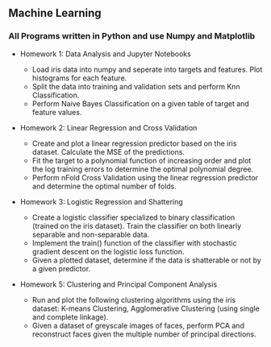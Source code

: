 ## Machine Learning
### All Programs written in Python and use Numpy and Matplotlib

* Homework 1: Data Analysis and Jupyter Notebooks
  - Load iris data into numpy and seperate into targets and features. Plot histograms for each feature.
  - Split the data into training and validation sets and perform Knn Classification.
  - Perform Naive Bayes Classification on a given table of target and feature values.
  
* Homework 2: Linear Regression and Cross Validation
  - Create and plot a linear regression predictor based on the iris dataset. Calculate the MSE of the predictions.
  - Fit the target to a polynomial function of increasing order and plot the log training errors to determine the optimal polynomial degree.
  - Perform nFold Cross Validation using the linear regression predictor and determine the optimal number of folds.
  
* Homework 3: Logistic Regression and Shattering
  - Create a logistic classifier specialized to binary classification (trained on the iris dataset). Train the classifier on both linearly separable and non-separable data.
  - Implement the train() function of the classifier with stochastic gradient descent on the logistic loss function.
  - Given a plotted dataset, determine if the data is shatterable or not by a given predictor.
  
* Homework 5: Clustering and Principal Component Analysis
  - Run and plot the following clustering algorithms using the iris dataset: K-means Clustering, Agglomerative Clustering (using single and complete linkage).
  - Given a dataset of greyscale images of faces, perform PCA and reconstruct faces given the multiple number of principal directions.
  
